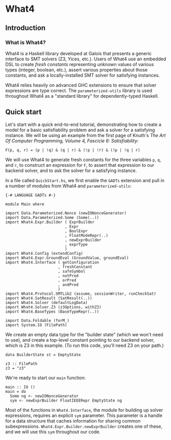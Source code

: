# What4

## Introduction

### What is What4?

What4 is a Haskell library developed at Galois that presents a generic interface
to SMT solvers (Z3, Yices, etc.). Users of What4 use an embedded DSL to create
_fresh constants_ representing unknown values of various types (integer,
boolean, etc.), assert various properties about those constants, and ask a
locally-installed SMT solver for satisfying instances.

What4 relies heavily on advanced GHC extensions to ensure that solver
expressions are type correct. The `parameterized-utils` library is used
throughout What4 as a "standard library" for dependently-typed Haskell.

## Quick start

Let's start with a quick end-to-end tutorial, demonstrating how to create a
model for a basic satisfiability problem and ask a solver for a satisfying
instance. We will be using an example from the first page of Knuth's _The Art Of
Computer Programming, Volume 4, Fascicle 6: Satisfiability_:

```
F(p, q, r) = (p | !q) & (q | r) & (!p | !r) & (!p | !q | r)
```

We will use What4 to generate fresh constants for the three variables `p`, `q`,
and `r`, to construct an expression for `F`, to assert that expression to our
backend solver, and to ask the solver for a satisfying instance.

In a file called `QuickStart.hs`, we first enable the `GADTs` extension and pull
in a number of modules from What4 and `parameterized-utils`:

```
{-# LANGUAGE GADTs #-}

module Main where

import Data.Parameterized.Nonce (newIONonceGenerator)
import Data.Parameterized.Some (Some(..))
import What4.Expr.Builder ( ExprBuilder
                          , Expr
                          , BoolExpr
                          , FloatModeRepr(..)
                          , newExprBuilder
                          , exprType
                          )
import What4.Config (extendConfig)
import What4.Expr.GroundEval (GroundValue, groundEval)
import What4.Interface ( getConfiguration
                       , freshConstant
                       , safeSymbol
                       , notPred
                       , orPred
                       , andPred
                       )
import What4.Protocol.SMTLib2 (assume, sessionWriter, runCheckSat)
import What4.SatResult (SatResult(..))
import What4.Solver (defaultLogData)
import What4.Solver.Z3 (z3Options, withZ3)
import What4.BaseTypes (BaseTypeRepr(..))

import Data.Foldable (forM_)
import System.IO (FilePath)
```

We create an empty data type for the "builder state" (which we won't need to
use), and create a top-level constant pointing to our backend solver, which is
Z3 in this example. (To run this code, you'll need Z3 on your path.)

```
data BuilderState st = EmptyState

z3 :: FilePath
z3 = "z3"
```

We're ready to start our `main` function:

```
main :: IO ()
main = do
  Some ng <- newIONonceGenerator
  sym <- newExprBuilder FloatIEEERepr EmptyState ng
```

Most of the functions in `What4.Interface`, the module for building up solver
expressions, requires an explicit `sym` parameter. This parameter is a handle
for a data structure that caches information for sharing common subexpressions.
`What4.Expr.Builder.newExprBuilder` creates one of these, and we will use this
`sym` throughout our code.
